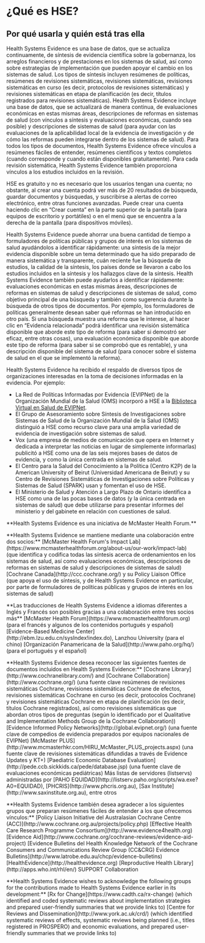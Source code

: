 # ¿Qué es HSE?

## Por qué usarla y quién está tras ella

Health Systems Evidence es una base de datos, que se actualiza continuamente, de síntesis de evidencia científica sobre la gobernanza, los arreglos financieros y de prestaciones en los sistemas de salud, así como sobre estrategias de implementación que pueden apoyar el cambio en los sistemas de salud. Los tipos de síntesis incluyen resúmenes de políticas, resúmenes de revisiones sistemáticas, revisiones sistemáticas, revisiones sistemáticas en curso (es decir, protocolos de revisiones sistemáticas) y revisiones sistemáticas en etapa de planificación (es decir, títulos registrados para revisiones sistemáticas). Health Systems Evidence incluye una base de datos, que se actualizará de manera continua, de evaluaciones económicas en estas mismas áreas, descripciones de reformas en sistemas de salud (con vínculos a síntesis y evaluaciones económicas, cuando sea posible) y descripciones de sistemas de salud (para ayudar con las evaluaciones de la aplicabilidad local de la evidencia de investigación y de cómo las reformas pueden integrarse dentro de los sistemas de salud). Para todos los tipos de documentos, Health Systems Evidence ofrece vínculos a resúmenes fáciles de entender, resúmenes científicos y textos completos (cuando corresponde y cuando están disponibles gratuitamente). Para cada revisión sistemática, Health Systems Evidence también proporciona vínculos a los estudios incluidos en la revisión.

HSE es gratuito y no es necesario que los usuarios tengan una cuenta; no obstante, al crear una cuenta podrá ver más de 20 resultados de búsqueda, guardar documentos y búsquedas, y suscribirse a alertas de correo electrónico, entre otras funciones avanzadas. Puede crear una cuenta haciendo clic en “Crear cuenta” en la parte superior de la pantalla (para equipos de escritorio y portátiles) o en el menú que se encuentra a la derecha de la pantalla (para dispositivos móviles).

Health Systems Evidence puede ahorrar una buena cantidad de tiempo a formuladores de políticas públicas y grupos de interés en los sistemas de salud ayudándolos a identificar rápidamente: una síntesis de la mejor evidencia disponible sobre un tema determinado que ha sido preparado de manera sistemática y transparente, cuán reciente fue la búsqueda de estudios, la calidad de la síntesis, los países donde se llevaron a cabo los estudios incluidos en la síntesis y los hallazgos clave de la síntesis. Health Systems Evidence también puede ayudarlos a identificar rápidamente: evaluaciones económicas en estas mismas áreas, descripciones de reformas en sistemas de salud y descripciones de sistemas de salud, como objetivo principal de una búsqueda y también como sugerencia durante la búsqueda de otros tipos de documentos. Por ejemplo, los formuladores de políticas generalmente desean saber qué reformas se han introducido en otro país. Si una búsqueda muestra una reforma que le interese, al hacer clic en “Evidencia relacionada” podrá identificar una revisión sistemática disponible que aborde este tipo de reforma (para saber si demostró ser eficaz, entre otras cosas), una evaluación económica disponible que aborde este tipo de reforma (para saber si se comprobó que es rentable), y una descripción disponible del sistema de salud (para conocer sobre el sistema de salud en el que se implementó la reforma).

Health Systems Evidence ha recibido el respaldo de diversos tipos de organizaciones interesadas en la toma de decisiones informadas en la evidencia. Por ejemplo:

* La Red de Políticas Informadas por Evidencia (EVIPNet) de la Organización Mundial de la Salud (OMS) incorporó a HSE a la [Biblioteca Virtual en Salud de EVIPNet](https://www.healthsystemsevidence.org/r.aspx?x=Ly2jSomWIBnaokThqtiuPAji8ZJSa1Zs62-q5cvh9ttCuwGLpfPWPCzjHLzORoc-Vn9TTCx8LoC0SoMWrplK_DkjTW7wtoSZXDJ2VGgUCGI|).
* El Grupo de Asesoramiento sobre Síntesis de Investigaciones sobre Sistemas de Salud de la Organización Mundial de la Salud (OMS) distinguió a HSE como recurso clave para una amplia variedad de evidencia de investigación sobre sistemas de salud.
* Vox (una empresa de medios de comunicación que opera en Internet y dedicada a interpretar las noticias en lugar de simplemente informarlas) publicitó a HSE como una de las seis mejores bases de datos de evidencia, y como la única centrada en sistemas de salud.
* El Centro para la Salud del Conocimiento a la Política (Centro K2P) de la American University of Beirut (Universidad Americana de Beirut) y su Centro de Revisiones Sistemáticas de Investigaciones sobre Políticas y Sistemas de Salud (SPARK) usan y fomentan el uso de HSE.
* El Ministerio de Salud y Atención a Largo Plazo de Ontario identifica a HSE como una de las pocas bases de datos (y la única centrada en sistemas de salud) que debe utilizarse para presentar informes del ministerio y del gabinete en relación con cuestiones de salud.

<footer>
  <p class="text-center">**Health Systems Evidence es una iniciativa de McMaster Health Forum.**</p>
  <p class="text-center">**Health Systems Evidence se mantiene mediante una colaboración entre dos socios:**  
  [McMaster Health Forum's Impact Lab](https://www.mcmasterhealthforum.org/about-us/our-work/impact-lab) (que identifica y codifica todas las síntesis acerca de ordenamientos en los sistemas de salud, así como evaluaciones económicas, descripciones de reformas en sistemas de salud y descripciones de sistemas de salud)  
  [Cochrane Canada](http://ccc.cochrane.org/) y su Policy Liaison Office (que apoya el uso de síntesis, y de Health Systems Evidence en particular, por parte de formuladores de políticas públicas y grupos de interés en los sistemas de salud)</p>  <p class="text-center">**Las traducciones de Health Systems Evidence a idiomas diferentes a Inglés y Francés son posibles gracias a una colaboración entre tres socios más**    [McMaster Health Forum](https://www.mcmasterhealthforum.org) (para el francés y algunos de los contenidos portugués y español)    [Evidence-Based Medicine Center](http://ebm.lzu.edu.cn/sysIndex!index.do), Lanzhou University (para el chino)    [Organización Panamericana de la Salud](http://www.paho.org/hq/) (para el portugués y el español)</p>  <p class="text-center">**Health Systems Evidence desea reconocer las siguientes fuentes
de documentos incluidos en Health Systems Evidence:**  
  [Cochrane Library](http://www.cochranelibrary.com/) and [Cochrane Collaboration](http://www.cochrane.org/) (una fuente clave resúmenes de revisiones sistemáticas Cochrane, revisiones sistemáticas Cochrane de efectos, revisiones sistemáticas Cochrane en curso (es decir, protocolos Cochrane) y revisiones sistemáticas Cochrane en etapa de planificación (es decir, títulos Cochrane registrados), así como revisiones sistemáticas que abordan otros tipos de preguntas (según lo identificado por el Qualitative and Implementation Methods Group de la Cochrane Collaboration))    [Evidence Informed Policy Networks](http://global.evipnet.org/) (una fuente clave de compedios de evidencia preparados por equipos nacionales de EVIPNet)    [McMaster PLUS](http://www.mcmasterhkr.com/HIRU_McMaster_PLUS_projects.aspx) (una fuente clave de revisiones sistemáticas difundidas a través de Evidence Updates y KT+)    [Paediatric Economic Database Evaluation](http://pede.ccb.sickkids.ca/pede/database.jsp) (una fuente clave de evaluaciones económicas pediátricas)    Más listas de servidores (listservs) administradas por [PAHO EQUIDAD](http://listserv.paho.org/scripts/wa.exe?A0=EQUIDAD), [PHCRIS](http://www.phcris.org.au), [Sax Institute](http://www.saxinstitute.org.au), entre otros</p>  <p class="text-center">**Health Systems Evidence también desea agradecer a los siguientes grupos que preparan resúmenes fáciles de entender a los que ofrecemos vínculos:**    [Policy Liaison Initiative del Australasian Cochrane Centre (ACC)](http://www.cochrane.org.au/projects/policy.php)    [Effective Health Care Research Programme Consortium](http://www.evidence4health.org)    [Evidence Aid](http://www.cochrane.org/cochrane-reviews/evidence-aid-project)    [Evidence Bulletins del Health Knowledge Network of the Cochrane Consumers 
and Communications Review Group (CC&CRG) Evidence Bulletins](http://www.latrobe.edu.au/chcp/evidence-bulletins)    [HealthEvidence](http://healthevidence.org)    [Reproductive Health Library](http://apps.who.int/rhl/en/)    SUPPORT Collaboration</p>  <p class="text-center">**Health Systems Evidence wishes to acknowledge the following groups for the contributions made to Health Systems Evidence earlier in its development:**    [Rx for Change](https://www.cadth.ca/rx-change)    (which identified and coded systematic reviews about implementation strategies and prepared user-friendly summaries that we provide links to)    [Centre for Reviews and Dissemination](http://www.york.ac.uk/crd/)    (which identified systematic reviews of effects, systematic reviews being planned (i.e., titles registered in PROSPERO) and economic evaluations, and prepared user-friendly summaries that we provide links to)</p></footer>

